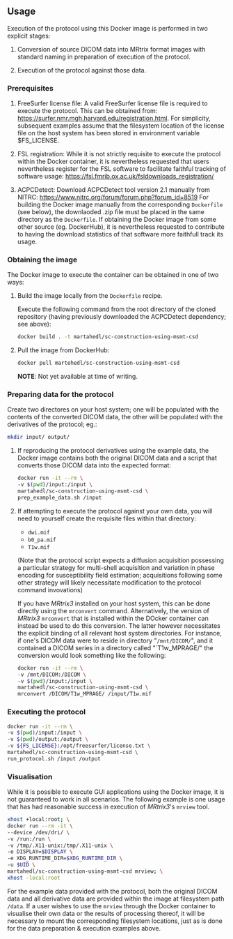 ## Usage

Execution of the protocol using this Docker image is performed in two explicit stages:

1.  Conversion of source DICOM data into MRtrix format images with standard naming
    in preparation of execution of the protocol.

2.  Execution of the protocol against those data.

### Prerequisites

1.  FreeSurfer license file:
    A valid FreeSurfer license file is required to execute the protocol.
    This can be obtained from:
    https://surfer.nmr.mgh.harvard.edu/registration.html.
    For simplicity, subsequent examples assume that the filesystem location
    of the license file on the host system has been stored in environment variable $FS_LICENSE.

2.  FSL registration:
    While it is not strictly requisite to execute the protocol within the Docker container,
    it is nevertheless requested that users nevertheless register for the FSL software
    to facilitate faithful tracking of software usage:
    https://fsl.fmrib.ox.ac.uk/fsldownloads_registration/

3.  ACPCDetect:
    Download ACPCDetect tool version 2.1 manually from NITRC:
    https://www.nitrc.org/forum/forum.php?forum_id=8519
    For building the Docker image manually from the corresponding `Dockerfile` (see below),
    the downlaoded .zip file must be placed in the same directory as the `Dockerfile`.
    If obtaining the Docker image from some other source (eg. DockerHub),
    it is nevertheless requested to contribute to having the download statistics of that software
    more faithfull track its usage.

### Obtaining the image

The Docker image to execute the container can be obtained in one of two ways:

1.  Build the image locally from the `Dockerfile` recipe.

    Execute the following command from the root directory of the cloned repository
    (having previously downloaded the ACPCDetect dependency; see above):
    ```bash
    docker build . -t martahedl/sc-construction-using-msmt-csd
    ```

2.  Pull the image from DockerHub:

    ```bash
    docker pull martehedl/sc-construction-using-msmt-csd
    ```

    **NOTE**: Not yet available at time of writing.

### Preparing data for the protocol

Create two directores on your host system;
one will be populated with the contents of the converted DICOM data,
the other will be populated with the derivatives of the protocol; eg.:

```bash
mkdir input/ output/
```

1.  If reproducing the protocol derivatives using the example data,
    the Docker image contains both the original DICOM data
    and a script that converts those DICOM data into the expected format:

    ```bash
    docker run -it --rm \
    -v $(pwd)/input:/input \
    martahedl/sc-construction-using-msmt-csd \
    prep_example_data.sh /input
    ```

2.  If attempting to execute the protocol against your own data,
    you will need to yourself create the requisite files within that directory:

    -   `dwi.mif`
    -   `b0_pa.mif`
    -   `T1w.mif`

    (Note that the protocol script expects a diffusion acquisition
    possessing a particular strategy for multi-shell acquisition
    and variation in phase encoding for susceptibility field estimation;
    acquisitions following some other strategy
    will likely necessitate modification to the protocol command invovations)

    If you have *MRtrix3* installed on your host system,
    this can be done directly using the `mrconvert` command.
    Alternatively, the version of *MRtrix3* `mrconvert` that is installed within the DOcker container
    can instead be used to do this conversion.
    The latter however necessitates the explicit binding of all relevant host system directories.
    For instance, if one's DICOM data were to reside in directory "`/mnt/DICOM/`",
    and it contained a DICOM series in a directory called "`T1w_MPRAGE/"
    the conversion would look something like the following:

    ```bash
    docker run -it --rm \
    -v /mnt/DICOM:/DICOM \
    -v $(pwd)/input:/input \
    martahedl/sc-construction-using-msmt-csd \
    mrconvert /DICOM/T1w_MPRAGE/ /input/T1w.mif
    ```

### Executing the protocol

```bash
docker run -it --rm \
-v $(pwd)/input:/input \
-v $(pwd)/output:/output \
-v ${FS_LICENSE}:/opt/freesurfer/license.txt \
martahedl/sc-construction-using-msmt-csd \
run_protocol.sh /input /output
```

### Visualisation

While it is possible to execute GUI applications using the Docker image,
it is not guaranteed to work in all scenarios.
The following example is one usage that has had reasonable success
in execution of *MRtrix3*'s `mrview` tool.

```bash
xhost +local:root; \
docker run --rm -it \
--device /dev/dri/ \
-v /run:/run \
-v /tmp/.X11-unix:/tmp/.X11-unix \
-e DISPLAY=$DISPLAY \
-e XDG_RUNTIME_DIR=$XDG_RUNTIME_DIR \
-u $UID \
martahedl/sc-construction-using-msmt-csd mrview; \
xhost -local:root
```

For the example data provided with the protocol,
both the original DICOM data and all derivative data
are provided within the image at filesystem path `/data`.
If a user wishes to use the `mrview` through the Docker container
to visualise their own data or the results of processing thereof,
it will be necessary to mount the corresponding filesystem locations,
just as is done for the data preparation & execution examples above.
